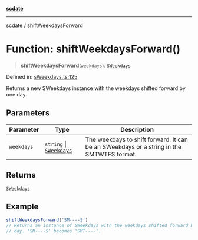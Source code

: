 [**scdate**](../README.md)

---

[scdate](../README.md) / shiftWeekdaysForward

# Function: shiftWeekdaysForward()

> **shiftWeekdaysForward**(`weekdays`): [`SWeekdays`](../classes/SWeekdays.md)

Defined in: [sWeekdays.ts:125](https://github.com/ericvera/scdate/blob/main/src/sWeekdays.ts#L125)

Returns a new SWeekdays instance with the weekdays shifted forward by one
day.

## Parameters

| Parameter  | Type                                               | Description                                                                              |
| ---------- | -------------------------------------------------- | ---------------------------------------------------------------------------------------- |
| `weekdays` | `string` \| [`SWeekdays`](../classes/SWeekdays.md) | The weekdays to shift forward. It can be an SWeekdays or a string in the SMTWTFS format. |

## Returns

[`SWeekdays`](../classes/SWeekdays.md)

## Example

```ts
shiftWeekdaysForward('SM----S')
// Returns an instance of SWeekdays with the weekdays shifted forward by one
// day. 'SM----S' becomes 'SMT----'.
```
